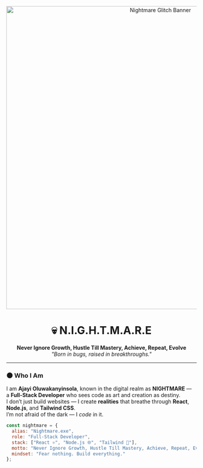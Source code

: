 <!-- 💀 NIGHTMARE README PROFILE -->

<!-- Animated Cyber Banner -->
<p align="center">
  <img src="https://www.pinterest.com/pin/AU1qXczQ2ntMrjxHW1C8DCuAPGX0hMixXI4ip2zzfbWcTHTZD8vlyoY/" alt="Nightmare Glitch Banner" width="800" />
</p>

<h1 align="center">💀 N.I.G.H.T.M.A.R.E</h1>

<p align="center">
  <strong>Never Ignore Growth, Hustle Till Mastery, Achieve, Repeat, Evolve</strong><br>
  <em>"Born in bugs, raised in breakthroughs."</em>
</p>

---

### 🌑 Who I Am
I am **Ajayi Oluwakanyinsola**, known in the digital realm as **NIGHTMARE** —  
a **Full-Stack Developer** who sees code as art and creation as destiny.  
I don’t just build websites — I create **realities** that breathe through **React**, **Node.js**, and **Tailwind CSS**.  
I’m not afraid of the dark — I *code* in it.  

```js
const nightmare = {
  alias: "Nightmare.exe",
  role: "Full-Stack Developer",
  stack: ["React ⚛️", "Node.js 🌐", "Tailwind 🎨"],
  motto: "Never Ignore Growth, Hustle Till Mastery, Achieve, Repeat, Evolve.",
  mindset: "Fear nothing. Build everything."
};
